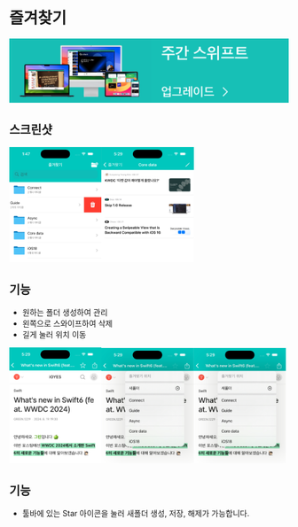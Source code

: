 # 즐겨찾기

[![Upgrade](https://raw.githubusercontent.com/MintSwift/weekly-swift/main/Favorite/Upgrade.png)](mintweeklyswift://subscription) 

## 스크린샷

<img src = "https://raw.githubusercontent.com/MintSwift/weekly-swift/main/Favorite/Favorite_Delete.jpg" width="33%" height="auto"><img src = "https://raw.githubusercontent.com/MintSwift/weekly-swift/main/Favorite/Favorite_Contents.jpg" width="33%" height="auto">

## 기능
- 원하는 폴더 생성하여 관리
- 왼쪽으로 스와이프하여 삭제
- 길게 눌러 위치 이동

<img src = "https://raw.githubusercontent.com/MintSwift/weekly-swift/main/Favorite/Favorite_NonStar.jpg" width="33%" height="auto"><img src = "https://raw.githubusercontent.com/MintSwift/weekly-swift/main/Favorite/Favorite_Menu.jpg" width="33%" height="auto"><img src = "https://raw.githubusercontent.com/MintSwift/weekly-swift/main/Favorite/Favorite_Menu.jpg" width="33%" height="auto">

## 기능
- 툴바에 있는 Star 아이콘을 눌러 새폴더 생성, 저장, 해제가 가능합니다.
